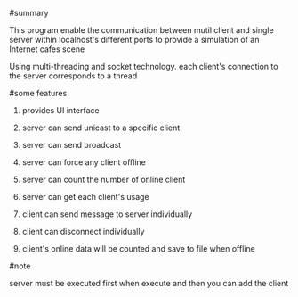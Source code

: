 #summary

This program enable the communication between mutil client and single server within localhost's different ports to provide a simulation of an Internet cafes scene

Using multi-threading and socket technology. each client's connection to the server corresponds to a thread


#some features

1. provides UI interface

2. server can send unicast to a specific client

3. server can send broadcast

4. server can force any client offline

5. server can count the number of online client

6. server can get each client's usage

7. client can send message to server individually

8. client can disconnect individually

9. client's online data will be counted and save to file when offline


#note

server must be executed first when execute and then you can add the client 
